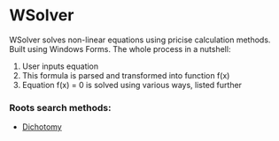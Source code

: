 # WSolver
WSolver solves non-linear equations using pricise calculation methods. Built using Windows Forms.
The whole process in a nutshell: 
1. User inputs equation
2. This formula is parsed and transformed into function f(x)
3. Equation f(x) = 0 is solved using various ways, listed further

### Roots search methods:
* [Dichotomy](WSolver/Dichotomy.cs)

